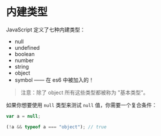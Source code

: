 # 内建类型

JavaScript 定义了七种内建类型：

* null
* undefined
* boolean
* number
* string
* object
* symbol —— 在 es6 中被加入的！

> 注意：除了 object 所有这些类型都被称为 "基本类型"。

如果你想要使用 `null` 类型来测试 `null` 值，你需要一个复合条件：

```js
var a = null;

(!a && typeof a === "object"); // true
```

